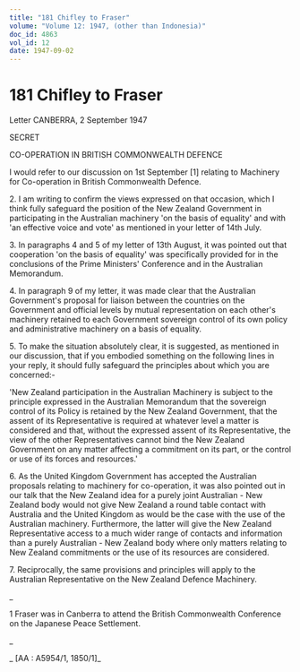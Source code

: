 ```yaml
---
title: "181 Chifley to Fraser"
volume: "Volume 12: 1947, (other than Indonesia)"
doc_id: 4863
vol_id: 12
date: 1947-09-02
---
```


# 181 Chifley to Fraser

Letter CANBERRA, 2 September 1947

SECRET

CO-OPERATION IN BRITISH COMMONWEALTH DEFENCE

I would refer to our discussion on 1st September [1] relating to Machinery for Co-operation in British Commonwealth Defence.

2\. I am writing to confirm the views expressed on that occasion, which I think fully safeguard the position of the New Zealand Government in participating in the Australian machinery 'on the basis of equality' and with 'an effective voice and vote' as mentioned in your letter of 14th July.

3\. In paragraphs 4 and 5 of my letter of 13th August, it was pointed out that cooperation 'on the basis of equality' was specifically provided for in the conclusions of the Prime Ministers' Conference and in the Australian Memorandum.

4\. In paragraph 9 of my letter, it was made clear that the Australian Government's proposal for liaison between the countries on the Government and official levels by mutual representation on each other's machinery retained to each Government sovereign control of its own policy and administrative machinery on a basis of equality.

5\. To make the situation absolutely clear, it is suggested, as mentioned in our discussion, that if you embodied something on the following lines in your reply, it should fully safeguard the principles about which you are concerned:-

'New Zealand participation in the Australian Machinery is subject to the principle expressed in the Australian Memorandum that the sovereign control of its Policy is retained by the New Zealand Government, that the assent of its Representative is required at whatever level a matter is considered and that, without the expressed assent of its Representative, the view of the other Representatives cannot bind the New Zealand Government on any matter affecting a commitment on its part, or the control or use of its forces and resources.'

6\. As the United Kingdom Government has accepted the Australian proposals relating to machinery for co-operation, it was also pointed out in our talk that the New Zealand idea for a purely joint Australian - New Zealand body would not give New Zealand a round table contact with Australia and the United Kingdom as would be the case with the use of the Australian machinery. Furthermore, the latter will give the New Zealand Representative access to a much wider range of contacts and information than a purely Australian - New Zealand body where only matters relating to New Zealand commitments or the use of its resources are considered.

7\. Reciprocally, the same provisions and principles will apply to the Australian Representative on the New Zealand Defence Machinery.

_

1 Fraser was in Canberra to attend the British Commonwealth Conference on the Japanese Peace Settlement.

_

_ [AA : A5954/1, 1850/1]_
